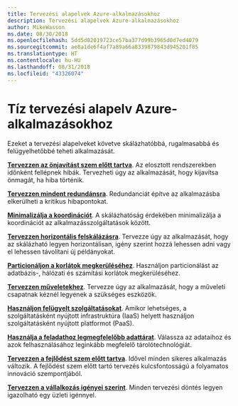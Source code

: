 ```yaml
---
title: Tervezési alapelvek Azure-alkalmazásokhoz
description: Tervezési alapelvek Azure-alkalmazásokhoz
author: MikeWasson
ms.date: 08/30/2018
ms.openlocfilehash: 5dd5d02019723ce57ba377d99b3965d0d7ed4079
ms.sourcegitcommit: ae8a1de6f4af7a89a66a8339879843d945201f85
ms.translationtype: HT
ms.contentlocale: hu-HU
ms.lasthandoff: 08/31/2018
ms.locfileid: "43326074"
---
```

# <a name="ten-design-principles-for-azure-applications"></a>Tíz tervezési alapelv Azure-alkalmazásokhoz

Ezeket a tervezési alapelveket követve skálázhatóbbá, rugalmasabbá és felügyelhetőbbé teheti alkalmazását. 

**[Tervezzen az önjavítást szem előtt tartva](self-healing.md)**. Az elosztott rendszerekben időnként fellépnek hibák. Tervezheti úgy az alkalmazását, hogy kijavítsa önmagát, ha hiba történik.

**[Tervezzen mindent redundánsra](redundancy.md)**. Redundanciát építve az alkalmazásba elkerülheti a kritikus hibapontokat.
 
**[Minimalizálja a koordinációt](minimize-coordination.md)**. A skálázhatóság érdekében minimalizálja a koordinációt az alkalmazásszolgáltatások között.
 
**[Tervezzen horizontális felskálázásra](scale-out.md)**. Tervezze úgy az alkalmazását, hogy az skálázható legyen horizontálisan, igény szerint hozzá lehessen adni vagy el lehessen távolítani új példányokat.

**[Particionáljon a korlátok megkerüléséhez](partition.md)**. Használjon particionálást az adatbázis-, hálózati és számítási korlátok megkerüléséhez.

**[Tervezzen műveletekhez](design-for-operations.md)**. Tervezze úgy az alkalmazását, hogy a műveleti csapatnak kéznél legyenek a szükséges eszközök.

**[Használjon felügyelt szolgáltatásokat](managed-services.md)**. Amikor lehetséges, a szolgáltatásként nyújtott infrastruktúra (IaaS) helyett használjon szolgáltatásként nyújtott platformot (PaaS).

**[Használja a feladathoz legmegfelelőbb adattárat](use-the-best-data-store.md)**. Válassza az adataihoz és azok felhasználásához leginkább megfelelő tárolótechnológiát. 
 
**[Tervezzen a fejlődést szem előtt tartva](design-for-evolution.md)**. Idővel minden sikeres alkalmazás változik. A fejlődést szem előtt tartó tervezés kulcsfontosságú a folyamatos innováció szempontjából.

**[Tervezzen a vállalkozás igényei szerint](build-for-business.md)**. Minden tervezési döntés legyen igazolható egy üzleti igénnyel.

